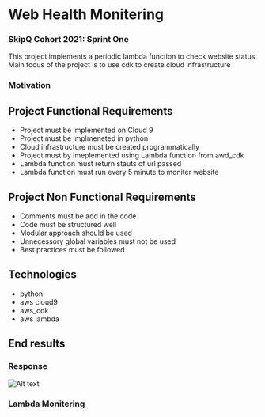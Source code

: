 # Web Health Monitering
### SkipQ Cohort 2021: Sprint One
This project implements a periodic lambda function to check website status. Main focus of the project is to use cdk to create cloud infrastructure


### Motivation

## Project Functional Requirements
* Project must be implemented on Cloud 9
* Project must be implmeneted in python
* Cloud infrastructure must be created programmatically
* Project must by imeplemented using Lambda function from awd_cdk
* Lambda function must return stauts of url passed
* Lambda function must run every 5 minute to moniter website

## Project Non Functional Requirements
* Comments must be add in the code
* Code must be structured well
* Modular approach should be used
* Unnecessory global variables must not be used
* Best practices must be followed 


## Technologies
* python 
* aws cloud9
* aws_cdk 
* aws lambda

## End results
### Response
![Alt text](images/response.jpg?raw=true "Title")
### Lambda Monitering 
